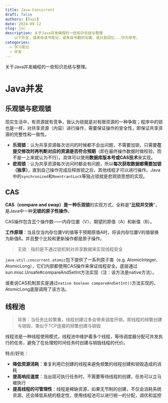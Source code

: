 ```yaml
---
title: Java-Concurrent
draft: false
authors: [huyi]
date: 2024-09-12
slug: juc
description: 关于Java并发编程的一些知识总结与整理
    以下所言，或来自读书笔记，或来自书籍的勾画，或只是回忆...作为参考。
categories:
  - 学习笔记
  - 并发
---
```


关于Java并发编程的一些知识总结与整理。 <!-- more -->

# Java并发



## 乐观锁与悲观锁

现实生活中，有资源就有竞争，我认为锁就是对有限资源的一种争取；程序中的锁也是一样，对共享资源（内容）进行操作，需要保证操作的安全性，即保证共享资源的完整性和一致性。

- **乐观锁**：认为共享资源每次访问的时候都不会出问题，不需要加锁，只需要**在提交修改时再判断对应的资源是否符合预期**（即在最终操作数据时做校验，而不是一上来就认为不行）。具体可以使用**数据库版本号或CAS技术**来实现。
- **悲观锁**：认为共享资源每次访问时都会有问题，所以**每次获取数据都需要加锁（独享）**，直到自己操作完成后释放锁之后，其他线程才可以进行操作。Java中的`synchronized`和`ReentrantLock`等独占锁就是悲观锁思想的实现。



## CAS

**CAS（compare and swap）**是一种**乐观锁**的实现方式，全称是"**比较并交换**"，是Java中一种**无锁的原子性操作**。

CAS操作包含**三**个操作数——内存位置（V）、期望的原值（A）和新值（B）。

**工作原理**：当且仅当内存位置V的值等于预期原值A时，将该内存位置V的值替换为新值B。并且整个比较和更新操作都是原子操作。

> 无锁：指的是不通过锁机制对共享数据来实现线程安全

`java.util.concurrent.atomic`包下提供了一系列原子类（e.g. AtomicInteger、AtomicLong），它们内部都使用CAS操作来保证线程安全。底层通过sun.misc.Unsafe#compareAndSetInt方法实现（注：该方法是native方法）。

或者说CAS机制其实是通过`native boolean compareAndSetInt()`方法实现的，AtomicLong底层调用了该方法。



## 线程池

> 背景：当任务比较繁重，线程创建过多会带来调度开销，即线程的频繁创建与销毁，类似于TCP连接的频繁创建与销毁

线程池是一种线程使用模式，线程池中维护着多个线程，等待调度器分配可并发执行的任务，避免了在处理短时间任务时创建与销毁线程的代价。

特点/好处：

- **降低资源消耗**：重复利用已创建的线程来避免频繁的线程创建和销毁造成的消耗
- **提高响应速度**：当出现可执行任务时，不需要等待线程的创建，任务可以立马被执行
- **提高线程的可管理性**：线程是稀缺资源，如果无节制的创建，不仅会消耗系统资源，还会降低系统的稳定性，使用线程池可以进行统一的分配，调优和监控
